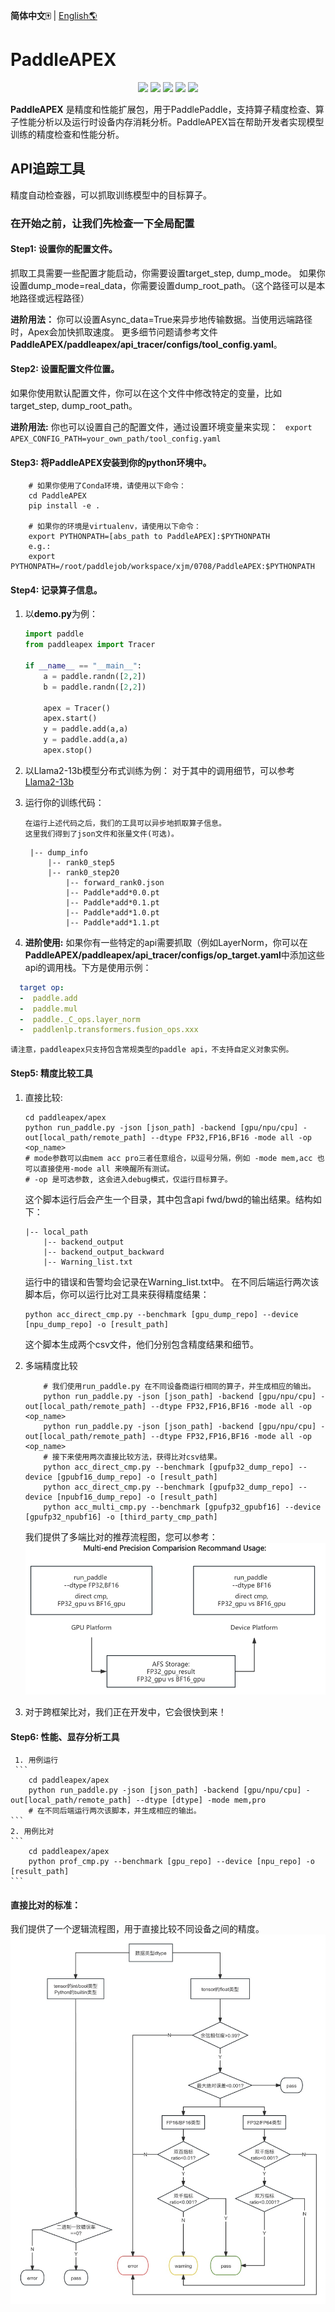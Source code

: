 **简体中文🀄** | [English🌎](./README.md)
# PaddleAPEX
<p align="center">
    <a href="./LICENSE"><img src="https://img.shields.io/badge/license-Apache%202-dfd.svg"></a>
    <a href=""><img src="https://img.shields.io/badge/python-3.7+-aff.svg"></a>
    <a href=""><img src="https://img.shields.io/badge/os-linux%2C%20win%2C%20mac-pink.svg"></a>
    <a href="https://github.com/PaddlePaddle/PaddleAPEX/graphs/contributors"><img src="https://img.shields.io/github/contributors/PaddlePaddle/PaddleAPEX?color=9ea"></a>
    <a href="https://github.com/PaddlePaddle/PaddleAPEX/commits"><img src="https://img.shields.io/github/commit-activity/m/PaddlePaddle/PaddleAPEX?color=3af"></a>
</p>

**PaddleAPEX** 是精度和性能扩展包，用于PaddlePaddle，支持算子精度检查、算子性能分析以及运行时设备内存消耗分析。PaddleAPEX旨在帮助开发者实现模型训练的精度检查和性能分析。

## API追踪工具
精度自动检查器，可以抓取训练模型中的目标算子。
### 在开始之前，让我们先检查一下全局配置

#### Step1: 设置你的配置文件。
抓取工具需要一些配置才能启动，你需要设置target_step, dump_mode。
如果你设置dump_mode=real_data，你需要设置dump_root_path。（这个路径可以是本地路径或远程路径）

**进阶用法：**
    你可以设置Async_data=True来异步地传输数据。当使用远端路径时，Apex会加快抓取速度。
更多细节问题请参考文件**PaddleAPEX/paddleapex/api_tracer/configs/tool_config.yaml**。

#### Step2: 设置配置文件位置。

如果你使用默认配置文件，你可以在这个文件中修改特定的变量，比如target_step, dump_root_path。

**进阶用法:**
    你也可以设置自己的配置文件，通过设置环境变量来实现： ```  export APEX_CONFIG_PATH=your_own_path/tool_config.yaml ```

#### Step3: 将PaddleAPEX安装到你的python环境中。

``` Shell
    # 如果你使用了Conda环境，请使用以下命令：
    cd PaddleAPEX
    pip install -e .

    # 如果你的环境是virtualenv，请使用以下命令：
    export PYTHONPATH=[abs_path to PaddleAPEX]:$PYTHONPATH
    e.g.:
    export PYTHONPATH=/root/paddlejob/workspace/xjm/0708/PaddleAPEX:$PYTHONPATH

```

#### Step4: 记录算子信息。
1. 以**demo.py**为例：
    ``` Python
    import paddle
    from paddleapex import Tracer

    if __name__ == "__main__":
        a = paddle.randn([2,2])
        b = paddle.randn([2,2])

        apex = Tracer()
        apex.start()
        y = paddle.add(a,a)
        y = paddle.add(a,a)
        apex.stop()
2. 以Llama2-13b模型分布式训练为例：
    对于其中的调用细节，可以参考[Llama2-13b](https://github.com/PaddlePaddle/PaddleNLP/pull/8503)

3. 运行你的训练代码：
    ```
    在运行上述代码之后，我们的工具可以异步地抓取算子信息。
    这里我们得到了json文件和张量文件(可选)。
    ```
        |-- dump_info
            |-- rank0_step5
            |-- rank0_step20
                |-- forward_rank0.json
                |-- Paddle*add*0.0.pt
                |-- Paddle*add*0.1.pt
                |-- Paddle*add*1.0.pt
                |-- Paddle*add*1.1.pt

4. **进阶使用:** 如果你有一些特定的api需要抓取（例如LayerNorm，你可以在**PaddleAPEX/paddleapex/api_tracer/configs/op_target.yaml**中添加这些api的调用栈。下方是使用示例：

```yaml
  target op:
  -  paddle.add
  -  paddle.mul
  -  paddle._C_ops.layer_norm
  -  paddlenlp.transformers.fusion_ops.xxx
```
    请注意，paddleapex只支持包含常规类型的paddle api，不支持自定义对象实例。


#### Step5: 精度比较工具
1.  直接比较:
    ```Shell
    cd paddleapex/apex
    python run_paddle.py -json [json_path] -backend [gpu/npu/cpu] -out[local_path/remote_path] --dtype FP32,FP16,BF16 -mode all -op <op_name>
    # mode参数可以由mem acc pro三者任意组合，以逗号分隔，例如 -mode mem,acc 也可以直接使用-mode all 来唤醒所有测试。
    # -op 是可选参数, 这会进入debug模式，仅运行目标算子。
    ```
    这个脚本运行后会产生一个目录，其中包含api fwd/bwd的输出结果。结构如下：

        |-- local_path
            |-- backend_output
            |-- backend_output_backward
            |-- Warning_list.txt
    运行中的错误和告警均会记录在Warning_list.txt中。
    在不同后端运行两次该脚本后，你可以运行比对工具来获得精度结果：

    ```Shell
    python acc_direct_cmp.py --benchmark [gpu_dump_repo] --device [npu_dump_repo] -o [result_path]
    ```
    这个脚本生成两个csv文件，他们分别包含精度结果和细节。

2. 多端精度比较
    ```
        # 我们使用run_paddle.py 在不同设备商运行相同的算子，并生成相应的输出。
        python run_paddle.py -json [json_path] -backend [gpu/npu/cpu] -out[local_path/remote_path] --dtype FP32,FP16,BF16 -mode all -op <op_name>
        python run_paddle.py -json [json_path] -backend [gpu/npu/cpu] -out[local_path/remote_path] --dtype FP32,FP16,BF16 -mode all -op <op_name>
        # 接下来使用两次直接比较方法，获得比对csv结果。
        python acc_direct_cmp.py --benchmark [gpufp32_dump_repo] --device [gpubf16_dump_repo] -o [result_path]
        python acc_direct_cmp.py --benchmark [gpufp32_dump_repo] --device [npubf16_dump_repo] -o [result_path]
        python acc_multi_cmp.py --benchmark [gpufp32_gpubf16] --device [gpufp32_npubf16] -o [third_party_cmp_path]
    ```
    我们提供了多端比对的推荐流程图，您可以参考：
    ![Multi-end precision comparision](./doc/multi-end-flow.png)
3.
    对于跨框架比对，我们正在开发中，它会很快到来！
#### Step6: 性能、显存分析工具
     1. 用例运行
     ```
        cd paddleapex/apex
        python run_paddle.py -json [json_path] -backend [gpu/npu/cpu] -out[local_path/remote_path] --dtype [dtype] -mode mem,pro
        # 在不同后端运行两次该脚本，并生成相应的输出。
    ```
    2. 用例比对
    ```
        cd paddleapex/apex
        python prof_cmp.py --benchmark [gpu_repo] --device [npu_repo] -o [result_path]
    ```

#### 直接比对的标准：
我们提供了一个逻辑流程图，用于直接比较不同设备之间的精度。
![Acc Tool Architecture](./doc/Compare_Logic_img.jpg)
